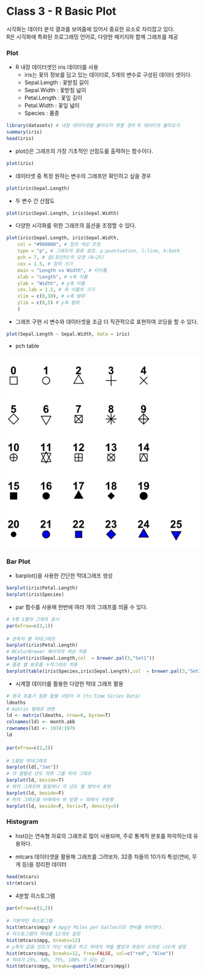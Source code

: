 # Class 3 - R Basic Plot

시각화는 데이터 분석 결과를 보여줌에 있어서 중요한 요소로 자리잡고 있다.  
R은 시각화에 특화된 프로그래밍 언어로, 다양한 패키지와 함께 그래프를 제공


### Plot

- R 내장 데이터셋인 iris 데이터를 사용
    - iris는 꽃의 정보를 담고 있는 데이터로, 5개의 변수로 구성된 데이터 셋이다.
    - Sepal.Length : 꽃받침 길이
    - Sepal.Width : 꽃받침 넓이
    - Petal.Length : 꽃잎 길이
    - Petal.Width : 꽃잎 넓이
    - Species : 품종

```r
library(datasets) # 내장 데이터셋을 불러오지 못할 경우 R 데이터셋 불러오기
summary(iris)
head(iris)
```

- plot()은 그래프의 가장 기초적인 산점도를 출력하는 함수이다.

```r
plot(iris)
```

- 데이터셋 중 특정 원하는 변수의 그래프만 확인하고 싶을 경우

```r
plot(iris$Sepal.Length)
```

- 두 변수 간 산점도

```r
plot(iris$Sepal.Length, iris$Sepal.Width)
```

- 다양한 시각화를 위한 그래프의 옵션을 조정할 수 있다.
```r
plot(iris$Sepal.Length, iris$Sepal.Width,
    col = "#980000", # 점의 색상 조정
    type = "p", # 그래프의 종류 설정. p:punctuation, l:line, b:both
    pch = 7, # 점(포인터)의 모양 (0~25)
    cex = 1.5, # 점의 크기
    main = "Length vs Width", # 타이틀
    xlab = "Length", # x축 이름
    ylab = "Width", # y축 이름
    cex.lab = 1.2, # 축 이름의 크기
    xlim = c(0,10), # x축 범위
    ylim = c(0,5) # y축 범위
    )
```

- 그래프 구현 시 변수와 데이터셋을 조금 더 직관적으로 표현하여 코딩을 할 수 있다.

```r
plot(Sepal.Length ~ Sepal.Width, data = iris)
```

- pch table

![jpg](../img/r_plot_pointer.png)


### Bar Plot

- barplot()을 사용한 간단한 막대그래프 생성

```r
barplot(iris$Petal.Length)
barplot(iris$Species)
```

- par 함수를 사용해 한번에 여러 개의 그래프를 띄울 수 있다.

```r
# 3행 1열의 그래프 표시
par(mfrow=c(3,1))

# 관측치 별 막대그래프
barplot(iris$Petal.Length) 
# RColorBrewer 패키지의 색상 적용
barplot(iris$Sepal.Length,col  = brewer.pal(3,"Set1"))
# 품종 별 분포를 누적그래프 적용
barplot(table(iris$Species,iris$Sepal.Length),col  = brewer.pal(3,"Set1"))
```

- 시계열 데이터를 활용한 다양한 막대 그래프 활용

```r
# 영국 호흡기 질환 월별 사망자 수 (ts:Time Siries Data)
ldeaths
# matrix 형태로 변환
ld <- matrix(ldeaths, nrow=6, byrow=T) 
colnames(ld) <- month.abb
rownames(ld) <- 1974:1979
ld

par(mfrow=c(2,2))

# 1월달 막대그래프
barplot(ld[,"Jan"]) 
# 각 월별로 년도 하위 그룹 막대 그래프
barplot(ld, beside=T)
# 위의 그래프와 동일하나 각 년도 별 쌓아서 표현
barplot(ld, beside=F)
# 위의 그래프를 아래에서 위 방향 > 좌에서 우방향
barplot(ld, beside=F, horiz=T, density=5)
```

### Histogram

- hist()는 연속형 자료의 그래프로 많이 사용되며, 주로 통계적 분포를 파악하는데 유용하다.

- mtcars 데이터셋을 활용해 그래프를 그려보자. 32종 차들의 10가지 특성(연비, 무게 등)을 정리한 데이터

```r
head(mtcars)
str(mtcars)
```

- 4분할 히스토그램

```r
par(mfrow=c(2,2))

# 기본적인 히스토그램
hist(mtcars$mpg) # mpg는 Miles per Gallon으로 연비를 의미한다.
# 히스토그램의 막대를 12개로 설정
hist(mtcars$mpg, breaks=12)
# y축의 값을 빈도가 아닌 비율로 하고 막대의 색을 빨강과 파랑이 교차로 나오게 설정
hist(mtcars$mpg, breaks=12, freq=FALSE, col=c("red", "blue"))
# 막대가 25%, 50%, 75%, 100% 가 되는 값
hist(mtcars$mpg, breaks=quantile(mtcars$mpg))
```
